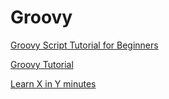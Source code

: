 # Groovy

[Groovy Script Tutorial for Beginners](https://www.guru99.com/groovy-tutorial.html)

[Groovy Tutorial](https://www.tutorialspoint.com/groovy/index.htm)

[Learn X in Y minutes](https://learnxinyminutes.com/docs/groovy/)
